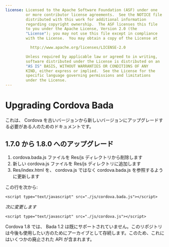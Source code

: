```yaml
---
license: Licensed to the Apache Software Foundation (ASF) under one
         or more contributor license agreements.  See the NOTICE file
         distributed with this work for additional information
         regarding copyright ownership.  The ASF licenses this file
         to you under the Apache License, Version 2.0 (the
         "License"); you may not use this file except in compliance
         with the License.  You may obtain a copy of the License at

           http://www.apache.org/licenses/LICENSE-2.0

         Unless required by applicable law or agreed to in writing,
         software distributed under the License is distributed on an
         "AS IS" BASIS, WITHOUT WARRANTIES OR CONDITIONS OF ANY
         KIND, either express or implied.  See the License for the
         specific language governing permissions and limitations
         under the License.
---
```


Upgrading Cordova Bada
======================

これは、 Cordova を古いバージョンから新しいバージョンにアップグレードする必要がある人のためのドキュメントです。

## 1.7.0 から 1.8.0 へのアップグレード ##

1. cordova.bada.js ファイルを Res/js ディレクトリから削除します
2. 新しい cordova.js ファイルを Res/js ディレクトリに追加します
3. Res/index.html を、 cordova.js ではなく cordova.bada.js を参照するように更新します

この行を次から:

    <script type="text/javascript" src="./js/cordova.bada.js"></script>


*次に変更します*

    <script type="text/javascript" src="./js/cordova.js"></script>

Cordova 1.8 では、 Bada 1.2 は既にサポートされていません。このリポジトリは今後も使用したい方のためにアーカイブとして存続します。このため、これにはいくつかの廃止された API が含まれます。
